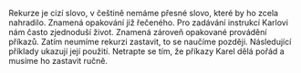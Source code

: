 Rekurze je cizí slovo, v češtině nemáme přesné slovo, které by ho zcela nahradilo.
Znamená opakování již řečeného. Pro zadávání instrukcí Karlovi nám často zjednoduší život.
Znamená zároveň opakované provádění příkazů. Zatím neumíme rekurzi zastavit,
to se naučíme později. 
Následující příklady ukazují její použití. Netrapte se tím, že příkazy Karel dělá pořád
a musíme ho zastavit ručně. 